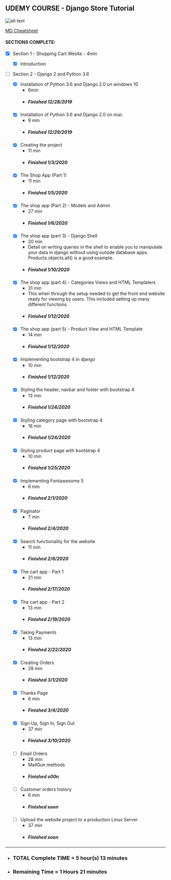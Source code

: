 ## UDEMY COURSE - Django Store Tutorial
![alt text](https://about.udemy.com/wp-content/uploads/2016/07/about-default.png "Logo Title Text 1")

[MD Cheatsheet](https://github.com/adam-p/markdown-here/wiki/Markdown-Cheatsheet)


#### SECTIONS COMPLETE:

- [x] Section 1 - Shopping Cart Wesite - 4min

    - [x] Introduction

- [ ] Section 2 - Django 2 and Python 3.6

    - [x] Installation of Python 3.6 and Django 2.0 on windows 10
        - 6min
        - ##### Finished 12/28/2019
    - [x] Installation of Python 3.6 and Django 2.0 on mac
        - 9 min
        - ##### Finished 12/29/2019
    - [x] Creating the project
        - 11 min 
        - ##### Finished 1/3/2020
    - [x] The Shop App (Part 1)
        - 11 min
        - ##### Finished 1/5/2020
    - [x] The shop app (Part 2) - Models and Admin
        - 27 min
        - ##### Finished 1/6/2020
    - [x] The shop app (part 3) - Django Shell
        - 20 min
        - Detail on writing queries in the shell to enable you to manipulate your data in django without using outside database apps.  Products.objects.all() is a good example.
        - ##### Finished 1/10/2020
    - [x] The shop app (part 4) - Categories Views and HTML Templaters
        - 31 min
        - This when through the setup needed to get the front end website ready for viewing by users.  This included setting up many different functions.
        - ##### Finished 1/12/2020
    - [x] The shop app (part 5) - Product View and HTML Template
        - 14 min
        - ##### Finished 1/12/2020
    - [x] Implementing bootstrap 4 in django
        - 10 min
        - ##### Finished 1/12/2020
    - [x] Styling the header, navbar and footer with bootstrap 4
        - 13 min  
        - ##### Finished 1/24/2020
    - [x] Styling category page with bootstrap 4
        - 16 min
        - ##### Finished 1/24/2020
    - [x] Styling product page with bootstrap 4
        - 10 min 
        - ##### Finished 1/25/2020
    - [x] Implementing Fontawesome 5
        - 6 min
        - ##### Finished 2/1/2020
    - [x] Paginator
        - 7 min 
        - ##### Finished 2/4/2020
    - [x] Search functionality for the website
        - 11 min
        - ##### Finished 2/6/2020
    - [x] The cart app - Part 1
        - 21 min 
        - ##### Finished 2/17/2020
    - [x] The cart app - Part 2
        - 13 min 
        - ##### Finished 2/19/2020
    - [x] Taking Payments
        - 13 min 
        - ##### Finished 2/22/2020
    - [x] Creating Orders
        - 28 min 
        - ##### Finished 3/1/2020
    - [x] Thanks Page
        - 6 min 
        - ##### Finished 3/4/2020
    - [x] Sign Up, Sign In, Sign Out
        - 37 min 
        - ##### Finished 3/10/2020
    - [ ] Email Orders
        - 28 min 
        - MailGun methods
        - ##### Finished s00n
    - [ ] Customer orders history
        - 6 min 
        - ##### Finished soon
    - [ ] Upload the website project to a production Linux Server
        - 37 min 
        - ##### Finished soon    
        
          
        
----        
* ### TOTAL Complete TIME = 5 hour(s) 13 minutes
* ### Remaining Time = 1 Hours 21 minutes